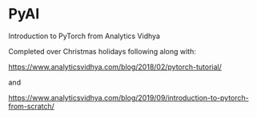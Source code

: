# PyAI
Introduction to PyTorch from Analytics Vidhya

Completed over Christmas holidays following along with:

https://www.analyticsvidhya.com/blog/2018/02/pytorch-tutorial/

and

https://www.analyticsvidhya.com/blog/2019/09/introduction-to-pytorch-from-scratch/
